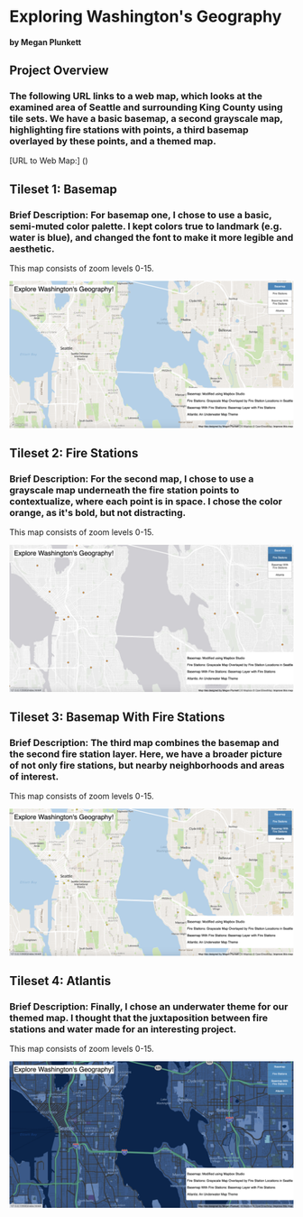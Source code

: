 # Exploring Washington's Geography
#### by Megan Plunkett

## Project Overview
### The following URL links to a web map, which looks at the examined area of Seattle and surrounding King County using tile sets. We have a basic basemap, a second grayscale map, highlighting fire stations with points, a third basemap overlayed by these points, and a themed map.

[URL to Web Map:] ()


## Tileset 1: Basemap
### **Brief Description:** For basemap one, I chose to use a basic, semi-muted color palette. I kept colors true to landmark (e.g. water is blue), and changed the font to make it more legible and aesthetic. 

This map consists of zoom levels 0-15. 

![Basemap](img/basemap.png)



## Tileset 2: Fire Stations
### **Brief Description:** For the second map, I chose to use a grayscale map underneath the fire station points to contextualize, where each point is in space. I chose the color orange, as it's bold, but not distracting. 

This map consists of zoom levels 0-15. 

![Fire Stations](img/pointlayer.png)



## Tileset 3: Basemap With Fire Stations
### **Brief Description:**  The third map combines the basemap and the second fire station layer. Here, we have a broader picture of not only fire stations, but nearby neighborhoods and areas of interest. 

This map consists of zoom levels 0-15.

![Basemap With Point Layer](img/basemapwithpointlayer.png)




## Tileset 4: Atlantis
### **Brief Description:** Finally, I chose an underwater theme for our themed map. I thought that the juxtaposition between fire stations and water made for an interesting project.

This map consists of zoom levels 0-15.

![Atlantis](img/atlantis.png)